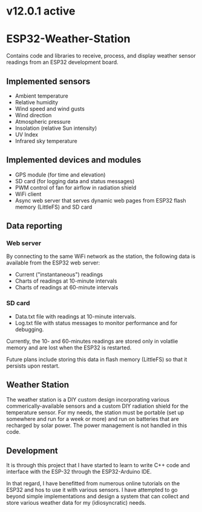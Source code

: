 # v12.0.1 active

# ESP32-Weather-Station

Contains code and libraries to receive, process, and display weather sensor readings from an ESP32 development board.

## Implemented sensors
- Ambient temperature
- Relative humidity
- Wind speed and wind gusts
- Wind direction
- Atmospheric pressure
- Insolation (relative Sun intensity)
- UV Index
- Infrared sky temperature 

## Implemented devices and modules
- GPS module (for time and elevation)
- SD card (for logging data and status messages)
- PWM control of fan for airflow in radiation shield
- WiFi client
- Async web server that serves dynamic web pages from ESP32 flash memory (LittleFS) and SD card

## Data reporting
### Web server
By connecting to the same WiFi network as the station, the following data is available from the ESP32 web server:
- Current ("instantaneous") readings
- Charts of readings at 10-minute intervals
- Charts of readings at 60-minute intervals
### SD card
- Data.txt file with readings at 10-minute intervals.
- Log.txt file with status messages to monitor performance and for debugging.
 
Currently, the 10- and 60-minutes readings are stored only in volatlie memory and are lost when the ESP32 is restarted.

Future plans include storing this data in flash memory (LittleFS) so that it persists upon restart.

## Weather Station
The weather station is a DIY custom design incorporating various commerically-available sensors and a custom DIY radiation shield for the temperature sensor. For my needs, the station must be portable (set up somewhere and run for a week or more) and run on batteries that are recharged by solar power. The power management is not handled in this code.

## Development
It is through this project that I have started to learn to write C++ code and interface with the ESP-32 through the ESP32-Arduino IDE.

In that regard, I have benefitted from numerous online tutorials on the ESP32 and hos to use it with various sensors. I have attempted to go beyond simple implementations and design a system that can collect and store various weather data for my (idiosyncratic) needs.